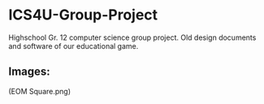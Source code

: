# ICS4U-Group-Project
Highschool Gr. 12 computer science group project. Old design documents and software of our educational game.


## Images:

(EOM Square.png)